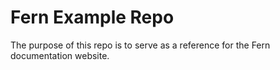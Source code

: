 # Fern Example Repo

The purpose of this repo is to serve as a reference for the Fern documentation website.
